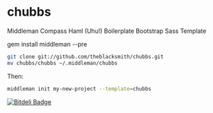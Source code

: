 chubbs
======

Middleman Compass Haml (Uhu!) Boilerplate Bootstrap Sass Template

gem install middleman --pre

```bash
git clone git://github.com/theblacksmith/chubbs.git
mv chubbs/chubbs ~/.middleman/chubbs
```

Then:

```bash
middleman init my-new-project --template=chubbs
```


[![Bitdeli Badge](https://d2weczhvl823v0.cloudfront.net/theblacksmith/chubbs/trend.png)](https://bitdeli.com/free "Bitdeli Badge")

